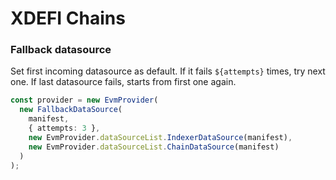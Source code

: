 # XDEFI Chains

### Fallback datasource
Set first incoming datasource as default. If it fails `${attempts}` times, try next one. If last datasource fails, starts from first one again.
```typescript
const provider = new EvmProvider(
  new FallbackDataSource(
    manifest,
    { attempts: 3 },
    new EvmProvider.dataSourceList.IndexerDataSource(manifest),
    new EvmProvider.dataSourceList.ChainDataSource(manifest)
  )
);
```
